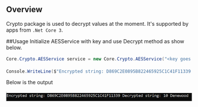 ## Overview
Crypto package is used to decrypt values at the moment. It's supported by apps from `.Net Core 3`.

##Usage
Initialize AESService with key and use Decrypt method as show below.

```csharp
Core.Crypto.AESService service = new Core.Crypto.AESService("<key goes here>");

Console.WriteLine($"Encrypted string: D869C2E0895B822465925C1C41F11339 Decrypted string: {service.Decrypt("D869C2E0895B822465925C1C41F11339")}");
```

Below is the output<br/><br/>
![Package output](./packageoutput.png)